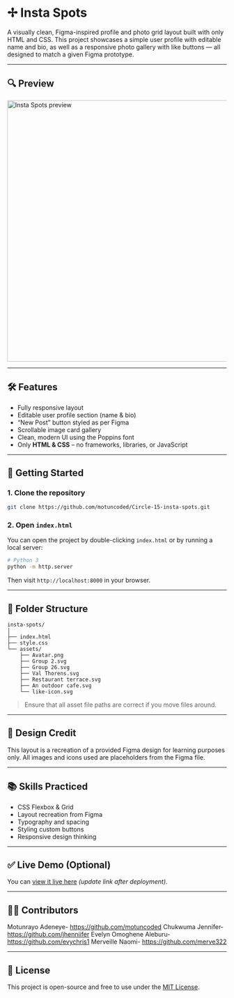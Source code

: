# ✢ Insta Spots

A visually clean, Figma-inspired profile and photo grid layout built with only HTML and CSS. This project showcases a simple user profile with editable name and bio, as well as a responsive photo gallery with like buttons — all designed to match a given Figma prototype.

---

## 🔍 Preview

<img src="assets/screenshot.png" alt="Insta Spots preview" width="600" />

---

## 🛠️ Features

- Fully responsive layout
- Editable user profile section (name & bio)
- “New Post” button styled as per Figma
- Scrollable image card gallery
- Clean, modern UI using the Poppins font
- Only **HTML & CSS** – no frameworks, libraries, or JavaScript

---

## 🚀 Getting Started

### 1. Clone the repository

```bash
git clone https://github.com/motuncoded/Circle-15-insta-spots.git
```

### 2. Open `index.html`

You can open the project by double-clicking `index.html` or by running a local server:

```bash
# Python 3
python -m http.server
```

Then visit `http://localhost:8000` in your browser.

---

## 📁 Folder Structure

```
insta-spots/
│
├── index.html
├── style.css
└── assets/
    ├── Avatar.png
    ├── Group 2.svg
    ├── Group 26.svg
    ├── Val Thorens.svg
    ├── Restaurant terrace.svg
    ├── An outdoor cafe.svg
    └── like-icon.svg
```

> Ensure that all asset file paths are correct if you move files around.

---

## 🎨 Design Credit

This layout is a recreation of a provided Figma design for learning purposes only. All images and icons used are placeholders from the Figma file.

---

## 📚 Skills Practiced

- CSS Flexbox & Grid
- Layout recreation from Figma
- Typography and spacing
- Styling custom buttons
- Responsive design thinking

---

## ✅ Live Demo (Optional)

You can [view it live here](https://circle-15-insta-spots.vercel.app/) _(update link after deployment)_.

---

## 🧑‍💻 Contributors

Motunrayo Adeneye- https://github.com/motuncoded
Chukwuma Jennifer- https://github.com/jhenniifer
Evelyn Omoghene Aleburu- https://github.com/evychris1
Merveille Naomi- https://github.com/merve322

---

## 📄 License

This project is open-source and free to use under the [MIT License](LICENSE).

